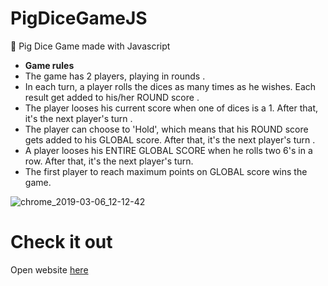 # PigDiceGameJS
🐷 Pig Dice Game made with Javascript 


- **Game rules**
 - The game has 2 players, playing in rounds .
 - In each turn, a player rolls the dices as many times as he wishes. Each result get added to his/her ROUND score .
 - The player looses his current score when one of dices is a 1. After that, it's the next player's turn .
 - The player can choose to 'Hold', which means that his ROUND score gets added to his GLOBAL score. After that, it's the next player's turn .
 - A player looses his ENTIRE GLOBAL SCORE when he rolls two 6's in a row. After that, it's the next player's turn.
 - The first player to reach maximum points on GLOBAL score wins the game.
 


![chrome_2019-03-06_12-12-42](https://user-images.githubusercontent.com/20374208/53873506-2c157d80-4009-11e9-9d44-c35b6f6e5bc2.png)


# Check it out 
Open website [here](https://goxr3plus.github.io/PigDiceGameJS/)
